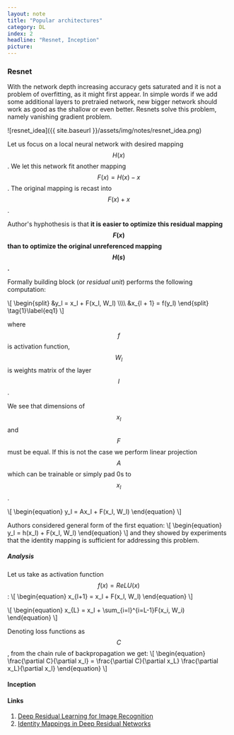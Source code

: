 ```yaml
---
layout: note
title: "Popular architectures"
category: DL
index: 2
headline: "Resnet, Inception"
picture: 
---
```


### Resnet
With the network depth increasing accuracy gets saturated and it is not a problem of overfitting, as it might first appear.
In simple words if we add some additional layers to pretraied network, new bigger network should work as good as the shallow or even better.
Resnets solve this problem, namely vanishing gradient problem.

![resnet_idea]({{ site.baseurl }}/assets/img/notes/resnet_idea.png)

Let us focus on a local neural network with desired mapping $$H(x)$$.
We let this network fit another mapping $$F(x) = H(x) - x$$. The original mapping is recast into $$F(x) + x$$.

Author's hyphothesis is that __it is easier to optimize this residual mapping $$F(x)$$ than to optimize the original unreferenced mapping $$H(s)$$.__

Formally building block (or _residual unit_) performs the following computation:

\\[
\begin{split}
&y_l = x_l + F(x_l, W_l) \\\\\\\\
&x_{l + 1} = f(y_l)
\end{split}
\tag{1}\label{eq1}
\\]

where $$f$$ is activation function, $$W_l$$ is weights matrix of the layer $$l$$.

We see that dimensions of $$x_l$$ and $$F$$ must be equal. If this is not the case we perform
linear projection $$A$$ which can be trainable or simply pad 0s to $$x_l$$.

\\[
\begin{equation}
y_l = Ax_l + F(x_l, W_l)
\end{equation}
\\]

Authors considered general form of the first equation:
\\[
\begin{equation}
y_l = h(x_l) + F(x_l, W_l)
\end{equation}
\\]
and they showed by experiments that the identity mapping is sufficient for addressing this problem.

##### Analysis
Let us take as activation function $$f(x) = ReLU(x)$$:
\\[
\begin{equation}
x_{l+1} = x_l + F(x_l, W_l)
\end{equation}
\\]

\\[
\begin{equation}
x_{L} = x_l + \sum_{i=l}^{i=L-1}F(x_i, W_i)
\end{equation}
\\]

Denoting loss functions as $$C$$, from the chain rule of backpropagation we get:
\\[
\begin{equation}
\frac{\partial C}{\partial x_l} = \frac{\partial C}{\partial x_L} \frac{\partial x_L}{\partial x_l}
\end{equation}
\\]

#### Inception


#### Links

1. [Deep Residual Learning for Image Recognition](https://arxiv.org/pdf/1512.03385.pdf)
2. [Identity Mappings in Deep Residual Networks](https://arxiv.org/pdf/1603.05027.pdf)
